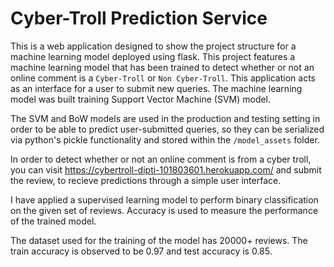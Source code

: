 # Cyber-Troll Prediction Service

This is a web application designed to show the project structure for a machine learning model deployed using flask. This project features a machine learning model that has been trained to detect whether or not an online comment is a `Cyber-Troll` or `Non Cyber-Troll`. This application acts as an interface for a user to submit new queries. The machine learning model was built training Support Vector Machine (SVM) model.


The SVM and BoW models are used in the production and testing setting in order to be able to predict user-submitted queries, so they can be serialized via python's pickle functionality and stored within the `/model_assets` folder. 

In order to detect whether or not an online comment is from a cyber troll, you can visit https://cybertroll-dipti-101803601.herokuapp.com/ and submit the review, to recieve predictions through a simple user interface. 

I have applied a supervised learning model to perform binary classification on the given set of reviews. Accuracy is used to measure the performance of the trained model.

The dataset used for the training of the model has 20000+ reviews. The train accuracy is observed to be 0.97 and test accuracy is 0.85.
